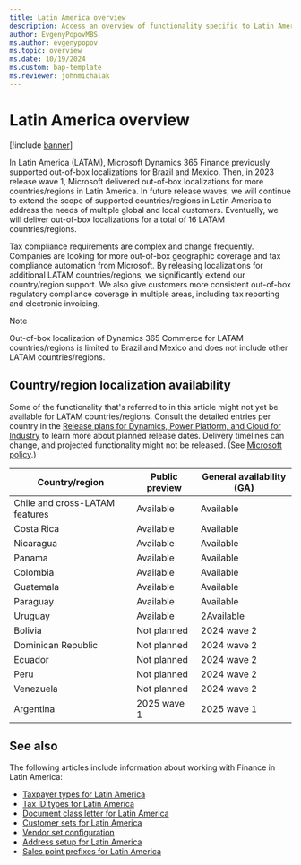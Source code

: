 ```yaml
---
title: Latin America overview
description: Access an overview of functionality specific to Latin American, including an outline on country/region localization availability.
author: EvgenyPopovMBS
ms.author: evgenypopov 
ms.topic: overview
ms.date: 10/19/2024
ms.custom: bap-template
ms.reviewer: johnmichalak  
---
```


# Latin America overview

[!include [banner](../../includes/banner.md)]

In Latin America (LATAM), Microsoft Dynamics 365 Finance previously supported out-of-box localizations for Brazil and Mexico. Then, in 2023 release wave 1, Microsoft delivered out-of-box localizations for more countries/regions in Latin America. In future release waves, we will continue to extend the scope of supported countries/regions in Latin America to address the needs of multiple global and local customers. Eventually, we will deliver out-of-box localizations for a total of 16 LATAM countries/regions.

Tax compliance requirements are complex and change frequently. Companies are looking for more out-of-box geographic coverage and tax compliance automation from Microsoft. By releasing localizations for additional LATAM countries/regions, we significantly extend our country/region support. We also give customers more consistent out-of-box regulatory compliance coverage in multiple areas, including tax reporting and electronic invoicing.

> [!NOTE]
> Out-of-box localization of Dynamics 365 Commerce for LATAM countries/regions is limited to Brazil and Mexico and does not include other LATAM countries/regions.

## Country/region localization availability

Some of the functionality that's referred to in this article might not yet be available for LATAM countries/regions. Consult the detailed entries per country in the [Release plans for Dynamics, Power Platform, and Cloud for Industry](/dynamics365/release-plans/) to learn more about planned release dates. Delivery timelines can change, and projected functionality might not be released. (See [Microsoft policy](https://go.microsoft.com/fwlink/p/?linkid=2007332).)

| Country/region | Public preview | General availability (GA) |
|----------------|----------------|----|
| Chile and cross-LATAM features | Available | Available |
| Costa Rica | Available | Available |
| Nicaragua | Available | Available |
| Panama | Available | Available |
| Colombia | Available | Available |
| Guatemala | Available | Available |
| Paraguay | Available  | Available |
| Uruguay | Available | 2Available |
| Bolivia | Not planned | 2024 wave 2 |
| Dominican Republic | Not planned | 2024 wave 2 |
| Ecuador | Not planned | 2024 wave 2 |
| Peru | Not planned  | 2024 wave 2 |
| Venezuela | Not planned | 2024 wave 2 |
| Argentina | 2025 wave 1 | 2025 wave 1 |

## See also

The following articles include information about working with Finance in Latin America:

- [Taxpayer types for Latin America](ltm-core-taxpayer-type.md)
- [Tax ID types for Latin America](ltm-core-tax-id-type.md)
- [Document class letter for Latin America](ltm-core-document-class-letter.md)
- [Customer sets for Latin America](ltm-core-customers-set.md)
- [Vendor set configuration](ltm-core-vendors-set.md)
- [Address setup for Latin America](ltm-core-address-setup.md)
- [Sales point prefixes for Latin America](ltm-core-sales-point-prefixes.md)
